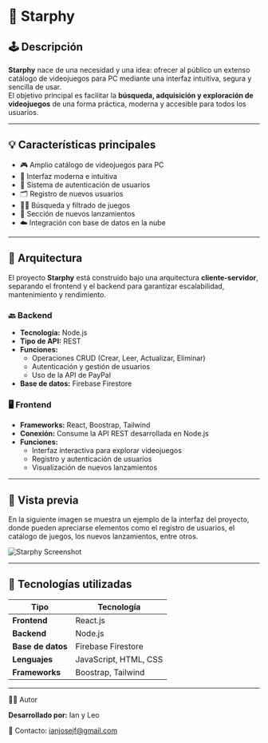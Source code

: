 
# 🌟 Starphy


## 🕹️ Descripción

**Starphy** nace de una necesidad y una idea: ofrecer al público un extenso catálogo de videojuegos para PC mediante una interfaz intuitiva, segura y sencilla de usar.  
El objetivo principal es facilitar la **búsqueda, adquisición y exploración de videojuegos** de una forma práctica, moderna y accesible para todos los usuarios.

---

## 💡 Características principales

- 🎮 Amplio catálogo de videojuegos para PC  
- 🧭 Interfaz moderna e intuitiva  
- 🔐 Sistema de autenticación de usuarios  
- 🗂️ Registro de nuevos usuarios  
- 🕵️‍♂️ Búsqueda y filtrado de juegos  
- 📰 Sección de nuevos lanzamientos  
- ☁️ Integración con base de datos en la nube  

---

## 🧩 Arquitectura

El proyecto **Starphy** está construido bajo una arquitectura **cliente-servidor**, separando el frontend y el backend para garantizar escalabilidad, mantenimiento y rendimiento.

### 🔙 Backend
- **Tecnología:** Node.js  
- **Tipo de API:** REST  
- **Funciones:**  
  - Operaciones CRUD (Crear, Leer, Actualizar, Eliminar)  
  - Autenticación y gestión de usuarios
  - Uso de la API de PayPal
- **Base de datos:** Firebase Firestore  

### 🖥️ Frontend
- **Frameworks:** React, Boostrap, Tailwind   
- **Conexión:** Consume la API REST desarrollada en Node.js  
- **Funciones:**  
  - Interfaz interactiva para explorar videojuegos  
  - Registro y autenticación de usuarios  
  - Visualización de nuevos lanzamientos  

---

## 📸 Vista previa

En la siguiente imagen se muestra un ejemplo de la interfaz del proyecto, donde pueden apreciarse elementos como el registro de usuarios, el catálogo de juegos, los nuevos lanzamientos, entre otros.

![Starphy Screenshot](https://media.discordapp.net/attachments/909236880732729436/910307045205483600/Screenshot_2021-11-09_232648.png)

---

## 🧠 Tecnologías utilizadas

| Tipo | Tecnología |
|------|-------------|
| **Frontend** | React.js |
| **Backend** | Node.js |
| **Base de datos** | Firebase Firestore |
| **Lenguajes** | JavaScript, HTML, CSS |
| **Frameworks** | Boostrap, Tailwind  |

---

👨‍💻 Autor

**Desarrollado por:** Ian y Leo

📧 Contacto: ianjosejf@gmail.com
